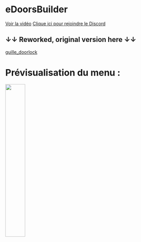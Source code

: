 # eDoorsBuilder

[Voir la vidéo](https://www.youtube.com/watch?v=OJDkLxzwaGg&t=56s)
[Clique ici pour rejoindre le Discord](https://discord.gg/5dev)

## ↓↓ Reworked, original version here ↓↓

[guille_doorlock](https://forum.cfx.re/t/release-esx-qbcore-guille-doorlock/4765817)


# Prévisualisation du menu :

<img src="https://cdn.discordapp.com/attachments/953709653878014073/974350589678981171/Screenshot_1.png" width="35%">

 
